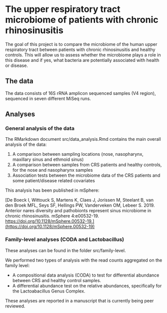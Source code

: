 # The upper respiratory tract microbiome of patients with chronic rhinosinusitis

The goal of this project is to compare the microbiome of the human upper respiratory tract between patients with chronic rhinosinusitis and healthy controls. This will allow us to assess whether the microbiome plays a role in this disease and if yes, what bacteria are potentially associated with health or disease.

## The data

The data consists of 16S rRNA amplicon sequenced samples (V4 region), sequenced in seven different MiSeq runs.

## Analyses

### General analysis of the data

The RMarkdown document src/data_analysis.Rmd contains the main overall analysis of the data:

1) A comparison between sampling locations (nose, nasopharynx, maxillary sinus and ethmoid sinus)
2) A comparison between samples from CRS patients and healthy controls, for the nose and nasopharynx samples
3) Association tests between the microbiome data of the CRS patients and some patient/disease related covariates

This analysis has been published in mSphere:

[De Boeck I, Wittouck S, Martens K, Claes J, Jorissen M, Steelant B, van den Broek MFL, Seys SF, Hellings PW, Vanderveken OM, Lebeer S. 2019. Anterior nares diversity and pathobionts represent sinus microbiome in chronic rhinosinusitis. mSphere 4:e00532-19. https://doi.org/10.1128/mSphere.00532-19.](https://doi.org/10.1128/mSphere.00532-19)

### Family-level analyses (CODA and Lactobacillus)

These analyses can be found in the folder src/family-level. 

We performed two types of analysis with the read counts aggregated on the family level: 

* A compositional data analysis (CODA) to test for differential abundance between CRS and healthy control samples. 
* A differential abundance test on the relative abundances, specifically for the Lactoabacillus Genus Complex. 

These analyses are reported in a manuscript that is currently being peer reviewed. 
